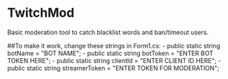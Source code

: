 # TwitchMod
 Basic moderation tool to catch blacklist words and ban/timeout users.

##To make it work, change these strings in Form1.cs:
       - public static string botName = "BOT NAME";
       - public static string botToken = "ENTER BOT TOKEN HERE";
       - public static string clientId = "ENTER CLIENT ID HERE";
       - public static string streamerToken = "ENTER TOKEN FOR MODERATION";
        
